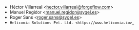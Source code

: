 - Héctor Villarreal \<<hector.villarreal@forgeflow.com>\>
- Manuel Regidor \<<manuel.regidor@sygel.es>\>
- Roger Sans \<<roger.sans@sygel.es>\>
- `Heliconia Solutions Pvt. Ltd. <https://www.heliconia.io>`_
